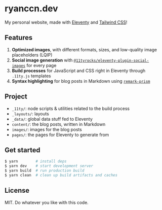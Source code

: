 # ryanccn.dev

My personal website, made with [Eleventy](https://www.11ty.dev/) and [Tailwind CSS](https://tailwindcss.com/)!

## Features

1. **Optimized images**, with different formats, sizes, and low-quality image placeholders (LQIP)
2. **Social image generation** with [`@11tyrocks/eleventy-plugin-social-images`](https://npm.im/@11tyrocks/eleventy-plugin-social-images) for every page
3. **Build processes** for JavaScript and CSS right in Eleventy through `.11ty.js` templates
4. **Syntax highlighting** for blog posts in Markdown using [`remark-prism`](https://npm.im/remark-prism)

## Project

- `_11ty/`: node scripts & utilities related to the build process
- `_layouts/`: layouts
- `_data/`: global data stuff fed to Eleventy
- `content/`: the blog posts, written in Markdown
- `images/`: images for the blog posts
- `pages/`: the pages for Eleventy to generate from

## Get started

```bash
$ yarn        # install deps
$ yarn dev    # start development server
$ yarn build  # run production build
$ yarn clean  # clean up build artifacts and caches
```

## License

MIT. Do whatever you like with this code.

